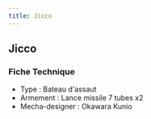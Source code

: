 ```yaml
---
title: Jicco
---
```


Jicco
-----





### Fiche Technique


- Type : Bateau d'assaut   
- Armement : Lance missile 7 tubes x2  
- Mecha-designer : Okawara Kunio

